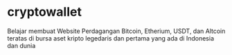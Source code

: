 # cryptowallet
Belajar membuat Website Perdagangan Bitcoin, Etherium, USDT, dan Altcoin teratas di bursa aset kripto legedaris dan pertama yang ada di Indonesia dan dunia
